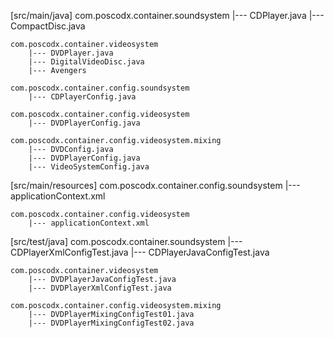 [src/main/java]
com.poscodx.container.soundsystem
|--- CDPlayer.java
|--- CompactDisc.java

	com.poscodx.container.videosystem
		|--- DVDPlayer.java
		|--- DigitalVideoDisc.java
		|--- Avengers
				 
	com.poscodx.container.config.soundsystem
		|--- CDPlayerConfig.java
	
	com.poscodx.container.config.videosystem
		|--- DVDPlayerConfig.java
		
	com.poscodx.container.config.videosystem.mixing
		|--- DVDConfig.java
		|--- DVDPlayerConfig.java
		|--- VideoSystemConfig.java

[src/main/resources]
com.poscodx.container.config.soundsystem
|--- applicationContext.xml

	com.poscodx.container.config.videosystem
		|--- applicationContext.xml

[src/test/java]
com.poscodx.container.soundsystem
|--- CDPlayerXmlConfigTest.java
|--- CDPlayerJavaConfigTest.java

	com.poscodx.container.videosystem
		|--- DVDPlayerJavaConfigTest.java
		|--- DVDPlayerXmlConfigTest.java
		
	com.poscodx.container.config.videosystem.mixing
		|--- DVDPlayerMixingConfigTest01.java
		|--- DVDPlayerMixingConfigTest02.java